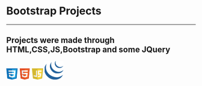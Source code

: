 # Bootstrap Projects
___
## Projects were made through HTML,CSS,JS,Bootstrap and some JQuery
  <img width="30" height="30" src="https://github.com/JNZY/Web-Projects/blob/master/icons/iconCSS.png">
  <img width="30" height="30" src="https://github.com/JNZY/Web-Projects/blob/master/icons/iconHTML.png">
  <img width="30" height="30" src="https://github.com/JNZY/Web-Projects/blob/master/icons/iconJAVASCRIPT.png">
  <img width="50" height="50" src="https://github.com/JNZY/Web-Projects/blob/master/icons/iconJQUERY.png">
